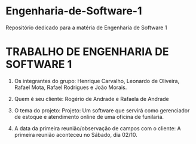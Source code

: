 # Engenharia-de-Software-1
Repositório dedicado para a matéria de Engenharia de Software 1

# TRABALHO DE ENGENHARIA DE SOFTWARE 1

1. Os integrantes do grupo: Henrique Carvalho, Leonardo de Oliveira,
Rafael Mota, Rafael Rodrigues e João Morais.

2. Quem é seu cliente: Rogério de Andrade e Rafaela de Andrade

3. O tema do projeto: Projeto: Um software que servirá como gerenciador de estoque e atendimento online de uma oficina de funilaria.

4. A data da primeira reunião/observação de campos com o cliente: A
primeira reunião aconteceu no Sábado, dia 02/10.
